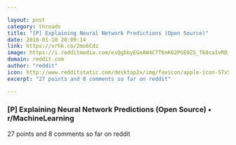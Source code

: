 ```yaml
---

layout: post
category: threads
title: "[P] Explaining Neural Network Predictions (Open Source)"
date: 2018-01-10 20:09:14
link: https://vrhk.co/2mo6Cdz
image: https://i.redditmedia.com/esQgbbyEGeAW4CTT6nK62PGE0ZS_T60caIvRD_uuASE.jpg?w=320&s=14f2c6b65c82dc1f0546c48b5bad53cd
domain: reddit.com
author: "reddit"
icon: http://www.redditstatic.com/desktop2x/img/favicon/apple-icon-57x57.png
excerpt: "27 points and 8 comments so far on reddit"

---
```


### [P] Explaining Neural Network Predictions (Open Source) • r/MachineLearning

27 points and 8 comments so far on reddit